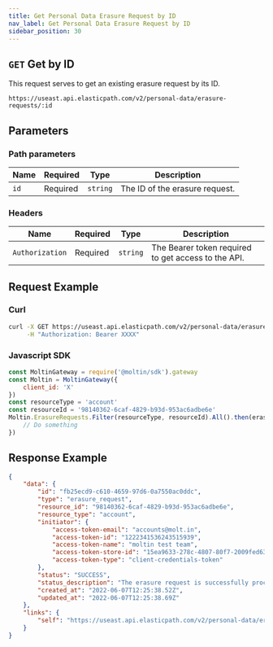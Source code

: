 ```yaml
---
title: Get Personal Data Erasure Request by ID
nav_label: Get Personal Data Erasure Request by ID
sidebar_position: 30
---
```


## `GET` Get by ID

This request serves to get an existing erasure request by its ID.

```http
https://useast.api.elasticpath.com/v2/personal-data/erasure-requests/:id
```

## Parameters

### Path parameters

| Name         | Required | Type | Description                                     |
|--------------| --- | --- |-------------------------------------------------|
| `id`         | Required | `string` | The ID of the erasure request.                  |

### Headers

| Name | Required | Type | Description |
| --- | --- | --- | --- |
| `Authorization` | Required | `string` | The Bearer token required to get access to the API. |


## Request Example

### Curl

```bash
curl -X GET https://useast.api.elasticpath.com/v2/personal-data/erasure-requests/:id \
     -H "Authorization: Bearer XXXX"
```

### Javascript SDK

```javascript
const MoltinGateway = require('@moltin/sdk').gateway
const Moltin = MoltinGateway({
    client_id: 'X'
})
const resourceType = 'account'
const resourceId = '98140362-6caf-4829-b93d-953ac6adbe6e'
Moltin.ErasureRequests.Filter(resourceType, resourceId).All().then(erasureRequestsPage => {
    // Do something
})
```


## Response Example

```json
{
    "data": {
        "id": "fb25ecd9-c610-4659-97d6-0a7550ac0ddc",
        "type": "erasure_request",
        "resource_id": "98140362-6caf-4829-b93d-953ac6adbe6e",
        "resource_type": "account",
        "initiator": {
            "access-token-email": "accounts@molt.in",
            "access-token-id": "1222341536243515939",
            "access-token-name": "moltin test team",
            "access-token-store-id": "15ea9633-278c-4807-80f7-2009fed63c7e",
            "access-token-type": "client-credentials-token"
        },
        "status": "SUCCESS",
        "status_description": "The erasure request is successfully processed",
        "created_at": "2022-06-07T12:25:38.52Z",
        "updated_at": "2022-06-07T12:25:38.69Z"
    },
    "links": {
        "self": "https://useast.api.elasticpath.com/v2/personal-data/erasure-requests/fb25ecd9-c610-4659-97d6-0a7550ac0ddc"
    }
}
```
